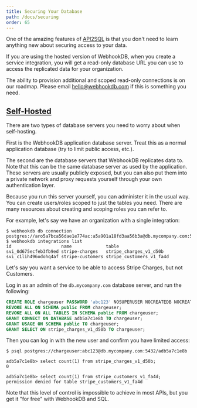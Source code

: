```yaml
---
title: Securing Your Database
path: /docs/securing
order: 65
---
```


One of the amazing features of [API2SQL](/docs/api2sql/)
is that you don't need to learn anything new about securing access to your data.

If you are using the hosted version of WebhookDB,
when you create a service integration,
you will get a read-only database URL you can use to access
the replicated data for your organization.

The ability to provision additional and scoped read-only connections
is on our roadmap. Please email <a href="mailto:hello@webhookdb.com">hello@webhookdb.com</a>
if this is something you need.

<a id="self-hosted"></a>

## [Self-Hosted](#self-hosted)

There are two types of database servers you need to worry about when self-hosting.

First is the WebhookDB application database server.
Treat this as a normal application database (try to limit public access, etc.).

The second are the database servers that WebhookDB replicates data to.
Note that this can be the same database server as used by the application.
These servers are usually publicly exposed, but you can also put them into a private network
and proxy requests yourself through your own authentication layer.

Because you run this server yourself, you can administer it in the usual way.
You can create users/roles scoped to just the tables you need.
There are many resources about creating and scoping roles you can refer to.

For example, let's say we have an organization with a single integration:

```arff
$ webhookdb db connection
postgres://aro5a7bca56dae1e774ac:a5a901a18fd3aa56b3a@db.mycompany.com:5432/adb5a7c1e8b
$ webhookdb integrations list
id                   name             table
svi_0d675ecfeb3fb9ed stripe-charges   stripe_charges_v1_d50b
svi_c1lih496odohq4af stripe-customers stripe_customers_v1_fa4d
```

Let's say you want a service to be able to access Stripe Charges,
but not Customers.

Log in as an admin of the `db.mycompany.com` database server,
and run the following:

```sql
CREATE ROLE chargeuser PASSWORD 'abc123' NOSUPERUSER NOCREATEDB NOCREATEROLE NOINHERIT LOGIN;
REVOKE ALL ON SCHEMA public FROM chargeuser;
REVOKE ALL ON ALL TABLES IN SCHEMA public FROM chargeuser;
GRANT CONNECT ON DATABASE adb5a7c1e8b TO chargeuser;
GRANT USAGE ON SCHEMA public TO chargeuser;
GRANT SELECT ON stripe_charges_v1_d50b TO chargeuser;
```

Then you can log in with the new user and confirm you have limited access:

```arff
$ psql postgres://chargeuser:abc123@db.mycompany.com:5432/adb5a7c1e8b

adb5a7c1e8b> select count(1) from stripe_charges_v1_d50b;
0

adb5a7c1e8b> select count(1) from stripe_customers_v1_fa4d;
permission denied for table stripe_customers_v1_fa4d
```

Note that this level of control is impossible to achieve in most APIs,
but you get it "for free" with WebhookDB and SQL.
